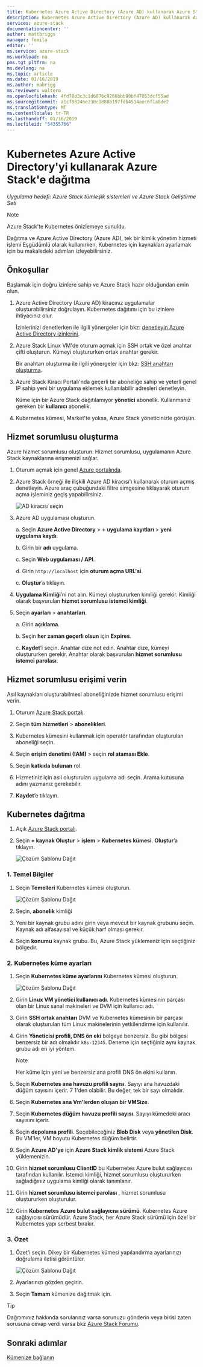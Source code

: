 ```yaml
---
title: Kubernetes Azure Active Directory (Azure AD) kullanarak Azure Stack'e dağıtma | Microsoft Docs
description: Kubernetes Azure Active Directory (Azure AD) kullanarak Azure Stack dağıtmayı öğrenin.
services: azure-stack
documentationcenter: ''
author: mattbriggs
manager: femila
editor: ''
ms.service: azure-stack
ms.workload: na
pms.tgt_pltfrm: na
ms.devlang: na
ms.topic: article
ms.date: 01/16/2019
ms.author: mabrigg
ms.reviewer: waltero
ms.openlocfilehash: 4fd78d3c3c1d6076c9266bbb90bf47053dcf55ad
ms.sourcegitcommit: a1cf88246e230c1888b197fdb4514aec6f1a8de2
ms.translationtype: MT
ms.contentlocale: tr-TR
ms.lasthandoff: 01/16/2019
ms.locfileid: "54355766"
---
```

# <a name="deploy-kubernetes-to-azure-stack-using-azure-active-directory"></a>Kubernetes Azure Active Directory'yi kullanarak Azure Stack'e dağıtma

*Uygulama hedefi: Azure Stack tümleşik sistemleri ve Azure Stack Geliştirme Seti*

> [!Note]  
> Azure Stack'te Kubernetes önizlemeye sunuldu.

Dağıtma ve Azure Active Directory (Azure AD), tek bir kimlik yönetim hizmeti işlemi Eşgüdümlü olarak kullanırken, Kubernetes için kaynakları ayarlamak için bu makaledeki adımları izleyebilirsiniz.

## <a name="prerequisites"></a>Önkoşullar

Başlamak için doğru izinlere sahip ve Azure Stack hazır olduğundan emin olun.

1. Azure Active Directory (Azure AD) kiracınız uygulamalar oluşturabilirsiniz doğrulayın. Kubernetes dağıtımı için bu izinlere ihtiyacınız olur.

    İzinlerinizi denetlerken ile ilgili yönergeler için bkz: [denetleyin Azure Active Directory izinlerini](https://docs.microsoft.com/azure/azure-resource-manager/resource-group-create-service-principal-portal#check-azure-active-directory-permissions).

1. Azure Stack Linux VM'de oturum açmak için SSH ortak ve özel anahtar çifti oluşturun. Kümeyi oluştururken ortak anahtar gerekir.

    Bir anahtarı oluşturma ile ilgili yönergeler için bkz: [SSH anahtarı oluşturma](https://github.com/msazurestackworkloads/acs-engine/blob/master/docs/ssh.md#ssh-key-generation).

1. Azure Stack Kiracı Portalı'nda geçerli bir aboneliğe sahip ve yeterli genel IP sahip yeni bir uygulama eklemek kullanılabilir adresleri denetleyin.

    Küme için bir Azure Stack dağıtılamıyor **yönetici** abonelik. Kullanmanız gereken bir **kullanıcı** abonelik. 

1. Kubernetes kümesi, Market'te yoksa, Azure Stack yöneticinizle görüşün.

## <a name="create-a-service-principal"></a>Hizmet sorumlusu oluşturma

Azure hizmet sorumlusu oluşturun. Hizmet sorumlusu, uygulamanın Azure Stack kaynaklarına erişmenizi sağlar.

1. Oturum açmak için genel [Azure portalında](http://portal.azure.com).

1. Azure Stack örneği ile ilişkili Azure AD kiracısı'ı kullanarak oturum açmış denetleyin. Azure araç çubuğundaki filtre simgesine tıklayarak oturum açma işleminiz geçiş yapabilirsiniz.

    ![AD kiracısı seçin](media/azure-stack-solution-template-kubernetes-deploy/tenantselector.png)

1. Azure AD uygulaması oluşturun.

    a. Seçin **Azure Active Directory** > **+ uygulama kayıtları** > **yeni uygulama kaydı**.

    b. Girin bir **adı** uygulama.

    c. Seçin **Web uygulaması / API**.

    d. Girin `http://localhost` için **oturum açma URL'si**.

    c. **Oluştur**’a tıklayın.

1. **Uygulama Kimliği**’ni not alın. Kümeyi oluştururken kimliği gerekir. Kimliği olarak başvurulan **hizmet sorumlusu istemci kimliği**.

1. Seçin **ayarları** > **anahtarları**.

    a. Girin **açıklama**.

    b. Seçin **her zaman geçerli olsun** için **Expires**.

    c. **Kaydet**’i seçin. Anahtar dize not edin. Anahtar dize, kümeyi oluştururken gerekir. Anahtar olarak başvurulan **hizmet sorumlusu istemci parolası**.

## <a name="give-the-service-principal-access"></a>Hizmet sorumlusu erişimi verin

Asıl kaynakları oluşturabilmesi aboneliğinizde hizmet sorumlusu erişimi verin.

1.  Oturum [Azure Stack portalı](https://portal.local.azurestack.external/).

1. Seçin **tüm hizmetleri** > **abonelikleri**.

1. Kubernetes kümesini kullanmak için operatör tarafından oluşturulan aboneliği seçin.

1. Seçin **erişim denetimi (IAM)** > seçin **rol ataması Ekle**.

1. Seçin **katkıda bulunan** rol.

1. Hizmetiniz için asıl oluşturulan uygulama adı seçin. Arama kutusuna adını yazmanız gerekebilir.

1. **Kaydet**’e tıklayın.

## <a name="deploy-kubernetes"></a>Kubernetes dağıtma

1. Açık [Azure Stack portalı](https://portal.local.azurestack.external).

1. Seçin **+ kaynak Oluştur** > **işlem** > **Kubernetes kümesi**. **Oluştur**’a tıklayın.

    ![Çözüm Şablonu Dağıt](media/azure-stack-solution-template-kubernetes-deploy/01_kub_market_item.png)

### <a name="1-basics"></a>1. Temel Bilgiler

1. Seçin **Temelleri** Kubernetes kümesi oluşturun.

    ![Çözüm Şablonu Dağıt](media/azure-stack-solution-template-kubernetes-deploy/02_kub_config_basic.png)

1. Seçin, **abonelik** kimliği

1. Yeni bir kaynak grubu adını girin veya mevcut bir kaynak grubunu seçin. Kaynak adı alfasayısal ve küçük harf olması gerekir.

1. Seçin **konumu** kaynak grubu. Bu, Azure Stack yüklemeniz için seçtiğiniz bölgedir.

### <a name="2-kubernetes-cluster-settings"></a>2. Kubernetes küme ayarları

1. Seçin **Kubernetes küme ayarlarını** Kubernetes kümesi oluşturun.

    ![Çözüm Şablonu Dağıt](media/azure-stack-solution-template-kubernetes-deploy/03_kub_config_settings-aad.png)

1. Girin **Linux VM yönetici kullanıcı adı**. Kubernetes kümesinin parçası olan bir Linux sanal makineleri ve DVM için kullanıcı adı.

1. Girin **SSH ortak anahtarı** DVM ve Kubernetes kümesinin bir parçası olarak oluşturulan tüm Linux makinelerinin yetkilendirme için kullanılır.

1. Girin **Yöneticisi profili, DNS ön eki** bölgeye benzersiz. Bu gibi bölgesi benzersiz bir adı olmalıdır `k8s-12345`. Deneme için seçtiğiniz aynı kaynak grubu adı en iyi yöntem.

    > [!Note]  
    > Her küme için yeni ve benzersiz ana profili DNS ön ekini kullanın.

1. Seçin **Kubernetes ana havuzu profili sayısı**. Sayıyı ana havuzdaki düğüm sayısını içerir. 7 1'den olabilir. Bu değer, tek bir sayı olmalıdır.

1. Seçin **Kubernetes ana Vm'lerden oluşan bir VMSize**.

1. Seçin **Kubernetes düğüm havuzu profili sayısı**. Sayıyı kümedeki aracı sayısını içerir. 

1. Seçin **depolama profili**. Seçebileceğiniz **Blob Disk** veya **yönetilen Disk**. Bu VM'ler, VM boyutu Kubernetes düğüm belirtir. 

1. Seçin **Azure AD'ye** için **Azure Stack kimlik sistemi** Azure Stack yüklemenizin. 

1. Girin **hizmet sorumlusu ClientID** bu Kubernetes Azure bulut sağlayıcısı tarafından kullanılır. İstemci kimliği, hizmet sorumlusu oluştururken sağladığınız uygulama kimliği olarak tanımlanır.

1. Girin **hizmet sorumlusu istemci parolası** , hizmet sorumlusu oluştururken oluşturulur.

1. Girin **Kubernetes Azure bulut sağlayıcısı sürümü**. Kubernetes Azure sağlayıcısı sürümüdür. Azure Stack, her Azure Stack sürümü için özel bir Kubernetes yapı serbest bırakır.

### <a name="3-summary"></a>3. Özet

1. Özet'i seçin. Dikey bir Kubernetes kümesi yapılandırma ayarlarınızı doğrulama iletisi görüntüler.

    ![Çözüm Şablonu Dağıt](media/azure-stack-solution-template-kubernetes-deploy/04_preview.png)

2. Ayarlarınızı gözden geçirin.

3. Seçin **Tamam** kümenize dağıtmak için.

> [!TIP]  
>  Dağıtımınız hakkında sorularınız varsa sorunuzu gönderin veya birisi zaten sorusuna cevap verdi varsa bkz [Azure Stack Forumu](https://social.msdn.microsoft.com/Forums/azure/home?forum=azurestack).


## <a name="next-steps"></a>Sonraki adımlar

[Kümenize bağlanın](azure-stack-solution-template-kubernetes-deploy.md#connect-to-your-cluster)
